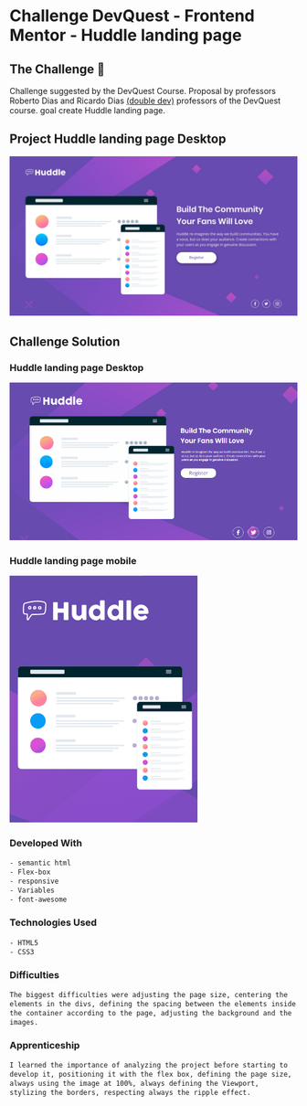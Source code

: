 # Challenge DevQuest - Frontend Mentor - Huddle landing page 

## The Challenge 🚀

Challenge suggested by the DevQuest Course. Proposal by professors Roberto Dias and Ricardo Dias [(double dev)](https://www.instagram.com/devemdobro/) professors of the DevQuest course. goal create Huddle landing page.

## Project Huddle landing page Desktop

 [<img src="/src/design/desktop-design.jpg" alt="huddle">](https://www.frontendmentor.io/challenges/huddle-landing-page-with-a-single-introductory-section-B_2Wvxgi0)

 ## Challenge Solution

 ### Huddle landing page Desktop

 [<img src="/src/images/huddle.gif">](https://www.frontendmentor.io/home)

 ### Huddle landing page mobile

 [<img src="/src/images/huddle-moble.gif" alt="huddle">](https://www.frontendmentor.io/home)

### Developed With

````
- semantic html
- Flex-box
- responsive
- Variables
- font-awesome
````

### Technologies Used

````
- HTML5
- CSS3
````

 ### Difficulties
 ````
 The biggest difficulties were adjusting the page size, centering the elements in the divs, defining the spacing between the elements inside the container according to the page, adjusting the background and the images.

 ````
 ### Apprenticeship
 ````
I learned the importance of analyzing the project before starting to develop it, positioning it with the flex box, defining the page size, always using the image at 100%, always defining the Viewport, stylizing the borders, respecting always the ripple effect.
 ````
